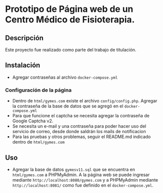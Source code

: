 # Prototipo de Página web de un Centro Médico de Fisioterapia.

## Descripción
Este proyecto fue realizado como parte del trabajo de titulación.

## Instalación
- Agregar contraseñas al archivo `docker-compose.yml`

### Configuración de la página
- Dentro de `html/gymes.com` existe el archivo `config/config.php`. Agregar la contraseña de la base de datos que se agregó en el `docker-compose.yml`
- Para que funcione el captcha se necesita agregar la contraseña de Google Captcha v2.
- Se necesita un e-mail y una contraseña para poder hacer uso del servicio de correo, desde donde saldrán los mails de notificacion
- Para las pruebas y otros problemas, seguir el README.md indicado dentro de `html/gymes.com`

## Uso
- Agregar la base de datos `gymesv11.sql` que se encuentra en `html/gymes.com` a PHPMyAdmin. A la página web se puede ingresar mediante `http://localhost:8080/gymes.com` y a PHPMyAdmin mediante `http://localhost:8081/` como fue definido en el `docker-compose.yml`.
